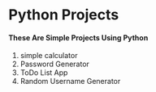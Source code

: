 <h1>Python Projects</h1>

<h4> These Are Simple Projects Using Python </h4>
<ol>
  <li>simple calculator</li>
  <li>Password Generator</li>
  <li>ToDo List App</li>
  <li>Random Username Generator</li>
</ol>

